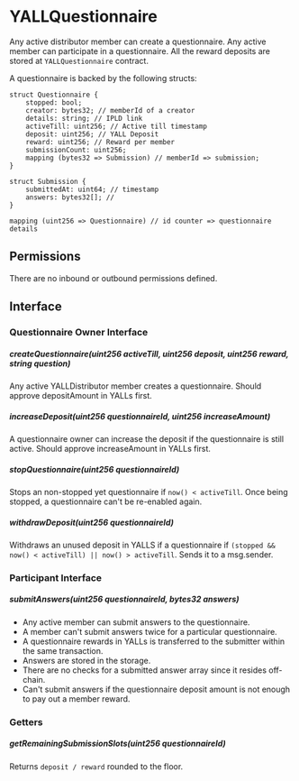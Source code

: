 # YALLQuestionnaire

Any active distributor member can create a questionnaire. Any active member can participate in a questionnaire.
All the reward deposits are stored at `YALLQuestionnaire` contract.

A questionnaire is backed by the following structs:

```solidity
struct Questionnaire {
	stopped: bool;
	creator: bytes32; // memberId of a creator
	details: string; // IPLD link
	activeTill: uint256; // Active till timestamp
	deposit: uint256; // YALL Deposit
	reward: uint256; // Reward per member
	submissionCount: uint256;
	mapping (bytes32 => Submission) // memberId => submission;
}

struct Submission {
	submittedAt: uint64; // timestamp
	answers: bytes32[]; // 
}

mapping (uint256 => Questionnaire) // id counter => questionnaire details
```

## Permissions

There are no inbound or outbound permissions defined.

## Interface

### Questionnaire Owner Interface

##### createQuestionnaire(uint256 activeTill, uint256 deposit, uint256 reward, string question)

Any active YALLDistributor member creates a questionnaire. Should approve depositAmount in YALLs first.

##### increaseDeposit(uint256 questionnaireId, uint256 increaseAmount)

A questionnaire owner can increase the deposit if the questionnaire is still active. Should approve increaseAmount in YALLs first.

##### stopQuestionnaire(uint256 questionnaireId)

Stops an non-stopped yet questionnaire if `now() < activeTill`. Once being stopped, a questionnaire can't be re-enabled again.

##### withdrawDeposit(uint256 questionnaireId)

Withdraws an unused deposit in YALLS if a questionnaire if `(stopped && now() < activeTill) || now() > activeTill`. Sends it to a msg.sender.

### Participant Interface

##### submitAnswers(uint256 questionnaireId, bytes32 answers)

* Any active member can submit answers to the questionnaire.
* A member can't submit answers twice for a particular questionnaire.
* A questionnaire rewards in YALLs is transferred to the submitter within the same transaction.
* Answers are stored in the storage.
* There are no checks for a submitted answer array since it resides off-chain.
* Can't submit answers if the questionnaire deposit amount is not enough to pay out a member reward.

### Getters

##### getRemainingSubmissionSlots(uint256 questionnaireId)

Returns `deposit / reward` rounded to the floor.
